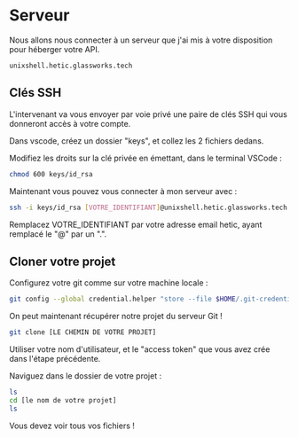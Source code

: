 # Serveur

Nous allons nous connecter à un serveur que j'ai mis à votre disposition pour héberger votre API.

```
unixshell.hetic.glassworks.tech
```

## Clés SSH

L'intervenant va vous envoyer par voie privé une paire de clés SSH qui vous donneront accès à votre compte.

Dans vscode, créez un dossier "keys", et collez les 2 fichiers dedans.

Modifiez les droits sur la clé privée en émettant, dans le terminal VSCode :

```sh
chmod 600 keys/id_rsa
```

Maintenant vous pouvez vous connecter à mon serveur avec :


```sh
ssh -i keys/id_rsa [VOTRE_IDENTIFIANT]@unixshell.hetic.glassworks.tech
```

Remplacez VOTRE_IDENTIFIANT par votre adresse email hetic, ayant remplacé le "@" par un ".".

## Cloner votre projet

Configurez votre git comme sur votre machine locale :

```sh
git config --global credential.helper "store --file $HOME/.git-credentials"
```

On peut maintenant récupérer notre projet du serveur Git !

```sh
git clone [LE CHEMIN DE VOTRE PROJET]
```

Utiliser votre nom d'utilisateur, et le "access token" que vous avez crée dans l'étape précédente.

Naviguez dans le dossier de votre projet :

```sh
ls
cd [le nom de votre projet]
ls
```

Vous devez voir tous vos fichiers !



